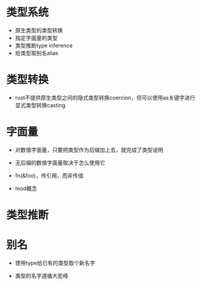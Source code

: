 # 类型系统

- 原生类型的类型转换
- 指定字面量的类型
- 类型推断type inference
- 给类型取别名alias

# 类型转换
- rust不提供原生类型之间的隐式类型转换coercion，但可以使用as关键字进行显式类型转换casting

# 字面量
- 对数值字面量，只要把类型作为后缀加上去，就完成了类型说明
- 无后缀的数值字面量取决于怎么使用它

- fn(&foo)，传引用，而非传值

- mod概念

# 类型推断


# 别名
- 使用type给已有的类型取个新名字

- 类型的名字遵循大驼峰


